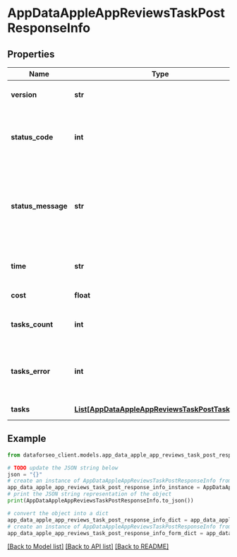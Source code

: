 # AppDataAppleAppReviewsTaskPostResponseInfo


## Properties

Name | Type | Description | Notes
------------ | ------------- | ------------- | -------------
**version** | **str** | the current version of the API | [optional] 
**status_code** | **int** | general status code you can find the full list of the response codes here | [optional] 
**status_message** | **str** | general informational message you can find the full list of general informational messages here | [optional] 
**time** | **str** | total execution time, seconds | [optional] 
**cost** | **float** | total tasks cost, USD | [optional] 
**tasks_count** | **int** | the number of tasks in the tasks array | [optional] 
**tasks_error** | **int** | the number of tasks in the tasks array returned with an error | [optional] 
**tasks** | [**List[AppDataAppleAppReviewsTaskPostTaskInfo]**](AppDataAppleAppReviewsTaskPostTaskInfo.md) | array of tasks | [optional] 

## Example

```python
from dataforseo_client.models.app_data_apple_app_reviews_task_post_response_info import AppDataAppleAppReviewsTaskPostResponseInfo

# TODO update the JSON string below
json = "{}"
# create an instance of AppDataAppleAppReviewsTaskPostResponseInfo from a JSON string
app_data_apple_app_reviews_task_post_response_info_instance = AppDataAppleAppReviewsTaskPostResponseInfo.from_json(json)
# print the JSON string representation of the object
print(AppDataAppleAppReviewsTaskPostResponseInfo.to_json())

# convert the object into a dict
app_data_apple_app_reviews_task_post_response_info_dict = app_data_apple_app_reviews_task_post_response_info_instance.to_dict()
# create an instance of AppDataAppleAppReviewsTaskPostResponseInfo from a dict
app_data_apple_app_reviews_task_post_response_info_form_dict = app_data_apple_app_reviews_task_post_response_info.from_dict(app_data_apple_app_reviews_task_post_response_info_dict)
```
[[Back to Model list]](../README.md#documentation-for-models) [[Back to API list]](../README.md#documentation-for-api-endpoints) [[Back to README]](../README.md)


